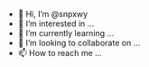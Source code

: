 - 👋 Hi, I’m @snpxwy
- 👀 I’m interested in ...
- 🌱 I’m currently learning ...
- 💞️ I’m looking to collaborate on ...
- 📫 How to reach me ...

<!---
snpxwy/snpxwy is a ✨ special ✨ repository because its `README.md` (this file) appears on your GitHub profile.
You can click the Preview link to take a look at your changes.
--->
